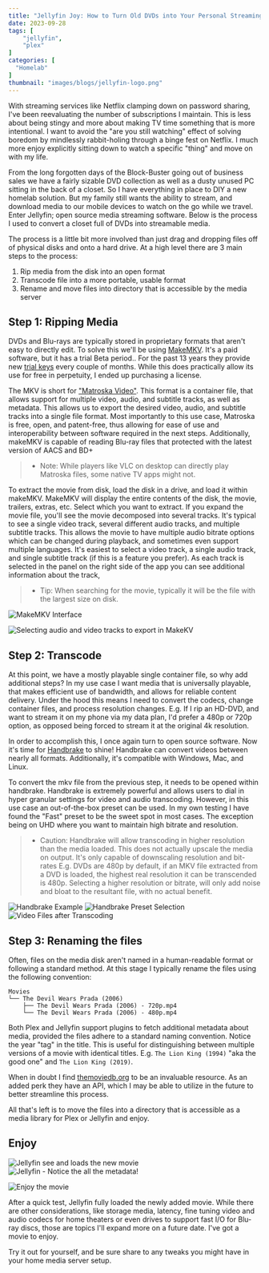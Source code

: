 ```yaml
---
title: "Jellyfin Joy: How to Turn Old DVDs into Your Personal Streaming Library"
date: 2023-09-28
tags: [
    "jellyfin",
    "plex"
]
categories: [
  "Homelab"
]
thumbnail: "images/blogs/jellyfin-logo.png"
---
```


With streaming services like Netflix clamping down on password sharing, I've been reevaluating the number of subscriptions I maintain. This is less about being stingy and more about making TV time something that is more intentional. I want to avoid the "are you still watching" effect of solving boredom by mindlessly rabbit-holing through a binge fest on Netflix. I much more enjoy explicitly sitting down to watch a specific "thing" and move on with my life. 

From the long forgotten days of the Block-Buster going out of business sales we have a fairly sizable DVD collection as well as a dusty unused PC sitting in the back of a closet. So I have everything in place to DIY a new homelab solution. But my family still wants the ability to stream, and download media to our mobile devices to watch on the go while we travel. Enter Jellyfin; open source media streaming software. Below is the process I used to convert a closet full of DVDs into streamable media.

The process is a little bit more involved than just drag and dropping files off of physical disks and onto a hard drive. At a high level there are 3 main steps to the process:
1) Rip media from the disk into an open format
2) Transcode file into a more portable, usable format
3) Rename and move files into directory that is accessible by the media server

## Step 1: Ripping Media

DVDs and Blu-rays are typically stored in proprietary formats that aren't easy to directly edit. To solve this we'll be using [MakeMKV](https://makemkv.com/). It's a paid software, but it has a trial Beta period.. For the past 13 years they provide new [trial keys](https://forum.makemkv.com/forum/viewtopic.php?f=5&t=1053) every couple of months. While this does practically allow its use for free in perpetuity, I ended up purchasing a license.

The MKV is short for ["Matroska Video"](https://en.wikipedia.org/wiki/Matroska). This format is a container file, that allows support for multiple video, audio, and subtitle tracks, as well as metadata. This allows us to export the desired video, audio, and subtitle tracks into a single file format. Most importantly to this use case, Matroska is free, open, and patent-free, thus allowing for ease of use and interoperability between software required in the next steps. Additionally, makeMKV is capable of reading Blu-ray files that protected with the latest version of AACS and BD+

> * Note: While players like VLC on desktop can directly play Matroska files, some native TV apps might not.

To extract the movie from disk, load the disk in a drive, and load it within makeMKV. MakeMKV will display the entire contents of the disk, the movie, trailers, extras, etc. Select which you want to extract. If you expand the movie file, you'll see the movie decomposed into several tracks. It's typical to see a single video track, several different audio tracks, and multiple subtitle tracks. This allows the movie to have multiple audio bitrate options which can be changed during playback, and sometimes even support multiple languages. It's easiest to select a video track, a single audio track, and single subtitle track (if this is a feature you prefer). As each track is selected in the panel on the right side of the app you can see additional information about the track, 

> * Tip: When searching for the movie, typically it will be the file with the largest size on disk.

![MakeMKV Interface](../../images/blogs/jellyfin/makeMKV1.png)

![Selecting audio and video tracks to export in MakeKV](../../images/blogs/jellyfin/makeMKV2.png)

## Step 2: Transcode

At this point, we have a mostly playable single container file, so why add additional steps? In my use case I want media that is universally playable, that makes efficient use of bandwidth, and allows for reliable content delivery. Under the hood this means I need to convert the codecs, change container files, and process resolution changes. E.g. If I rip an HD-DVD, and want to stream it on my phone via my data plan, I'd prefer a 480p or 720p option, as opposed being forced to stream it at the original 4k resolution.

In order to accomplish this, I once again turn to open source software. Now it's time for [Handbrake](https://handbrake.fr/) to shine! Handbrake can convert videos between nearly all formats. Additionally, it's compatible with Windows, Mac, and Linux.

To convert the mkv file from the previous step, it needs to be opened within handbrake. Handbrake is extremely powerful and allows users to dial in hyper granular settings for video and audio transcoding. However, in this use case an out-of-the-box preset can be used. In my own testing I have found the "Fast" preset to be the sweet spot in most cases. The exception being on UHD where you want to maintain high bitrate and resolution.

> * Caution: Handbrake will allow transcoding in higher resolution than the media loaded. This does not actually upscale the media on output. It's only capable of downscaling resolution and bit-rates E.g. DVDs are 480p by default, if an MKV file extracted from a DVD is loaded, the highest real resolution it can be transcended is 480p. Selecting a higher resolution or bitrate, will only add noise and bloat to the resultant file, with no actual benefit.

![Handbrake Example](../../images/blogs/jellyfin/handbrake1.png)
![Handbrake Preset Selection](../../images/blogs/jellyfin/handbrake-preset.png)
![Video Files after Transcoding](../../images/blogs/jellyfin/handbrake-files.png)


## Step 3: Renaming the files

Often, files on the media disk aren't named in a human-readable format or following a standard method. At this stage I typically rename the files using the following convention:
```
Movies
└── The Devil Wears Prada (2006)
    ├── The Devil Wears Prada (2006) - 720p.mp4
    └── The Devil Wears Prada (2006) - 480p.mp4
```

Both Plex and Jellyfin support plugins to fetch additional metadata about media, provided the files adhere to a standard naming convention. Notice the year "tag" in the title. This is useful for distinguishing between multiple versions of a movie with identical titles. E.g. `The Lion King (1994)` "aka the good one" and `The Lion King (2019)`.

When in doubt I find [themoviedb.org](https://www.themoviedb.org/) to be an invaluable resource. As an added perk they have an API, which I may be able to utilize in the future to better streamline this process.

All that's left is to move the files into a directory that is accessible as a media library for Plex or Jellyfin and enjoy.

## Enjoy

![Jellyfin see and loads the new movie](../../images/blogs/jellyfin/jellyfin-interface.png)
![Jellyfin - Notice the all the metadata!](../../images/blogs/jellyfin/jellyfin-interface2.png)

![Enjoy the movie](../../images/blogs/jellyfin/devil-wears-prada.png)

After a quick test, Jellyfin fully loaded the newly added movie. While there are other considerations, like storage media, latency, fine tuning video and audio codecs for home theaters or even drives to support fast I/O for Blu-ray discs, those are topics I'll expand more on a future date. I've got a movie to enjoy. 

Try it out for yourself, and be sure share to any tweaks you might have in your home media server setup.


